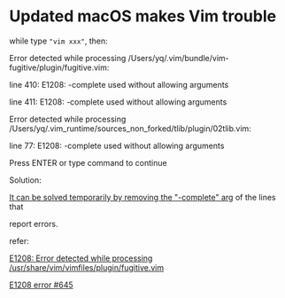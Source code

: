# Updated macOS makes Vim trouble

while type `"vim xxx"`, then:

   Error detected while processing /Users/yq/.vim/bundle/vim-fugitive/plugin/fugitive.vim:

   line  410: E1208: -complete used without allowing arguments

   line  411: E1208: -complete used without allowing arguments

   Error detected while processing /Users/yq/.vim_runtime/sources_non_forked/tlib/plugin/02tlib.vim:

   line   77: E1208: -complete used without allowing arguments

   Press ENTER or type command to continue

Solution:

[It can be solved temporarily by removing the "-complete" arg](https://github.com/amix/vimrc/issues/645#issuecomment-880528000) of the lines that

report errors.

refer:

[E1208: Error detected while processing /usr/share/vim/vimfiles/plugin/fugitive.vim](https://github.com/tpope/vim-fugitive/issues/1791)

[E1208 error #645](https://github.com/amix/vimrc/issues/645)
